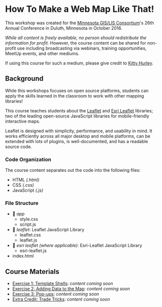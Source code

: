 # How To Make a Web Map Like That!
This workshop was created for the [Minnesota GIS/LIS Consortium](http://mngislis.org)'s 26th Annual Conference in Duluth, Minnesota in October 2016.

_While all content is freely available, no person should redistribute the information for profit._ However, the course content can be shared for non-profit use including broadcasting via webinars, training opportunities, MeetUp events, and other mediums.

If using this course for such a medium, please give credit to [Kitty Hurley](https://www.twitter.com/geospatialem).

## Background
While this workshops focuses on open source platforms, students can apply the skills learned in the classroom to work with other mapping libraries!

This course teaches students about the [Leaflet](http://leafletjs.com/reference.html) and [Esri Leaflet](http://esri.github.io/esri-leaflet) libraries; two of the leading open-source JavaScript libraries for mobile-friendly interactive maps.

Leaflet is designed with simplicity, performance, and usability in mind. It works efficiently across all major desktop and mobile platforms, can be extended with lots of plugins, is well-documented, and has a readable source code.

### Code Organization
The course content separates out the code into the following files:

* HTML *(.html)*
* CSS *(.css)*
* JavaScript *(.js)*

### File Structure  
* :open_file_folder: _app_  
  * style.css  
  * script.js  
* :open_file_folder: _leaflet_: Leaflet JavaScript Library  
  * leaflet.css  
  * leaflet.js  
* :open_file_folder: _esri leaflet (where applicable)_: Esri-Leaflet JavaScript Library  
  * esri-leaflet.js  
* index.html

## Course Materials  
* [Exercise 1: Template Shells](Exercise_1.md): *content coming soon*  
* [Exercise 2: Adding Data to the Map](Exercise_2.md): *content coming soon*  
* [Exercise 3: Pop-ups](Exercise_3.md): *content coming soon*  
* [Extra Credit: Trade Tricks](Extra_Credit.md): *content coming soon*  
